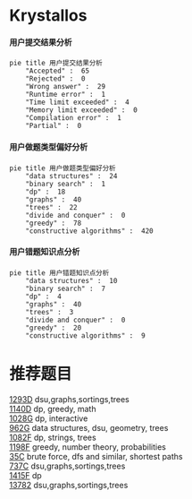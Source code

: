 # Krystallos

<!-- tabs:start -->



#### **用户提交结果分析**

```mermaid
pie title 用户提交结果分析
    "Accepted" :  65
    "Rejected" :  0
    "Wrong answer" :  29
    "Runtime error" :  1
    "Time limit exceeded" :  4
    "Memory limit exceeded" :  0
    "Compilation error" :  1
    "Partial" :  0
```

#### **用户做题类型偏好分析**

```mermaid
pie title 用户做题类型偏好分析
    "data structures" :  24
    "binary search" :  1
    "dp" :  18
    "graphs" :  40
    "trees" :  22
    "divide and conquer" :  0
    "greedy" :  78
    "constructive algorithms" :  420
```
#### **用户错题知识点分析**

```mermaid
pie title 用户错题知识点分析
    "data structures" :  10
    "binary search" :  7
    "dp" :  4
    "graphs" :  40
    "trees" :  3
    "divide and conquer" :  0
    "greedy" :  20
    "constructive algorithms" :  9
```



<!-- tabs:end -->
# 推荐题目
[1293D](https://codeforces.com/contest/1293/problem/D)		dsu,graphs,sortings,trees		  
[1140D](https://codeforces.com/contest/1140/problem/D)		dp,
                        greedy,
                        math		  
[1028G](https://codeforces.com/contest/1028/problem/G)		dp,
                        interactive		  
[962G](https://codeforces.com/contest/962/problem/G)		data structures,
                        dsu,
                        geometry,
                        trees		  
[1082F](https://codeforces.com/contest/1082/problem/F)		dp,
                        strings,
                        trees		  
[1198F](https://codeforces.com/contest/1198/problem/F)		greedy,
                        number theory,
                        probabilities		  
[35C](https://codeforces.com/contest/35/problem/C)		brute force,
                        dfs and similar,
                        shortest paths		  
[737C](https://codeforces.com/contest/737/problem/C)		dsu,graphs,sortings,trees		  
[1415F](https://codeforces.com/contest/1415/problem/F)		dp		  
[13782](https://codeforces.com/contest/1378/problem/2)		dsu,graphs,sortings,trees		  
